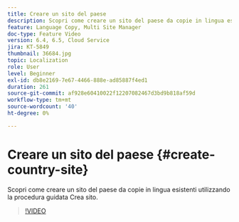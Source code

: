 ```yaml
---
title: Creare un sito del paese
description: Scopri come creare un sito del paese da copie in lingua esistenti utilizzando la procedura guidata Crea sito.
feature: Language Copy, Multi Site Manager
doc-type: Feature Video
version: 6.4, 6.5, Cloud Service
jira: KT-5849
thumbnail: 36684.jpg
topic: Localization
role: User
level: Beginner
exl-id: db8e2169-7e67-4466-888e-ad85887f4ed1
duration: 261
source-git-commit: af928e60410022f12207082467d3bd9b818af59d
workflow-type: tm+mt
source-wordcount: '40'
ht-degree: 0%

---
```


# Creare un sito del paese {#create-country-site}

Scopri come creare un sito del paese da copie in lingua esistenti utilizzando la procedura guidata Crea sito.

>[!VIDEO](https://video.tv.adobe.com/v/36684?quality=12&learn=on)
